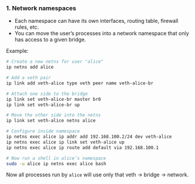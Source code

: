 ### 1. **Network namespaces**

* Each namespace can have its own interfaces, routing table, firewall rules, etc.
* You can move the user’s processes into a network namespace that only has access to a given bridge.

Example:

```bash
# Create a new netns for user "alice"
ip netns add alice

# Add a veth pair
ip link add veth-alice type veth peer name veth-alice-br

# Attach one side to the bridge
ip link set veth-alice-br master br0
ip link set veth-alice-br up

# Move the other side into the netns
ip link set veth-alice netns alice

# Configure inside namespace
ip netns exec alice ip addr add 192.168.100.2/24 dev veth-alice
ip netns exec alice ip link set veth-alice up
ip netns exec alice ip route add default via 192.168.100.1

# Now run a shell in alice’s namespace
sudo -u alice ip netns exec alice bash
```

Now all processes run by `alice` will use only that veth → bridge → network.


